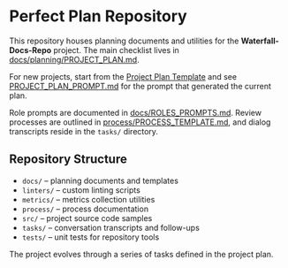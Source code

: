 # Perfect Plan Repository

This repository houses planning documents and utilities for the **Waterfall-Docs-Repo** project.
The main checklist lives in [docs/planning/PROJECT_PLAN.md](docs/planning/PROJECT_PLAN.md).

For new projects, start from the [Project Plan Template](docs/planning/PROJECT_PLAN_TEMPLATE.md)
and see [PROJECT_PLAN_PROMPT.md](docs/planning/PROJECT_PLAN_PROMPT.md) for the prompt
that generated the current plan.

Role prompts are documented in [docs/ROLES_PROMPTS.md](docs/ROLES_PROMPTS.md).
Review processes are outlined in [process/PROCESS_TEMPLATE.md](process/PROCESS_TEMPLATE.md),
and dialog transcripts reside in the `tasks/` directory.

## Repository Structure

- `docs/` – planning documents and templates
- `linters/` – custom linting scripts
- `metrics/` – metrics collection utilities
- `process/` – process documentation
- `src/` – project source code samples
- `tasks/` – conversation transcripts and follow-ups
- `tests/` – unit tests for repository tools

The project evolves through a series of tasks defined in the project plan.
